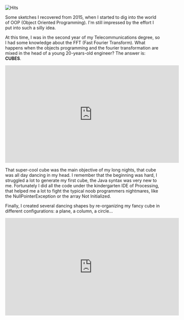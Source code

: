 ![Hits](https://hitcounter.pythonanywhere.com/count/tag.svg?url=https%3A%2F%2Fgithub.com%2Fenric1994%2Fcube)

Some sketches I recovered from 2015, when I started to dig into the world of OOP (Object Oriented Programming). I'm still impressed by the effort I put into such a silly idea.

At this time, I was in the second year of my Telecommunications degree, so I had some knowledge about the FFT (Fast Fourier Transform). What happens when the objects programming and the fourier transformation are mixed in the head of a young 20-years-old engineer? The answer is: **CUBES**.

<iframe width="560" height="315" src="https://www.youtube.com/embed/eBuQEjoUfYg" frameborder="0" allow="autoplay; encrypted-media" allowfullscreen></iframe>


That super-cool cube was the main objective of my long nights, that cube was all day dancing in my head. I remember that the beginning was hard, I struggled a lot to generate my first cube, the Java syntax was very new to me. 
Fortunately I did all the code under the kindergarten IDE of Processing, that helped me a lot to fight the typical noob programmers nightmares, like the NullPointerException or the array <X> Not Initialized.

Finally, I created several dancing shapes by re-organizing my fancy cube in different configurations: a plane, a column, a circle...

<iframe width="560" height="315" src="https://www.youtube.com/embed/3cdb_Y5-BWQ" frameborder="0" allow="autoplay; encrypted-media" allowfullscreen></iframe>

